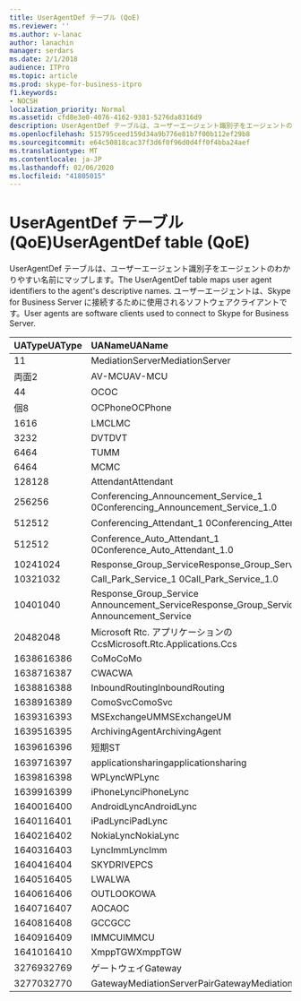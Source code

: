 ```yaml
---
title: UserAgentDef テーブル (QoE)
ms.reviewer: ''
ms.author: v-lanac
author: lanachin
manager: serdars
ms.date: 2/1/2018
audience: ITPro
ms.topic: article
ms.prod: skype-for-business-itpro
f1.keywords:
- NOCSH
localization_priority: Normal
ms.assetid: cfd8e3e0-4076-4162-9381-5276da8316d9
description: UserAgentDef テーブルは、ユーザーエージェント識別子をエージェントのわかりやすい名前にマップします。 ユーザーエージェントは、Skype for Business Server に接続するために使用されるソフトウェアクライアントです。
ms.openlocfilehash: 515795ceed159d34a9b776e81b7f00b112ef29b8
ms.sourcegitcommit: e64c50818cac37f3d6f0f96d0d4ff0f4bba24aef
ms.translationtype: MT
ms.contentlocale: ja-JP
ms.lasthandoff: 02/06/2020
ms.locfileid: "41805015"
---
```

# <a name="useragentdef-table-qoe"></a><span data-ttu-id="2dd0f-104">UserAgentDef テーブル (QoE)</span><span class="sxs-lookup"><span data-stu-id="2dd0f-104">UserAgentDef table (QoE)</span></span>
 
<span data-ttu-id="2dd0f-105">UserAgentDef テーブルは、ユーザーエージェント識別子をエージェントのわかりやすい名前にマップします。</span><span class="sxs-lookup"><span data-stu-id="2dd0f-105">The UserAgentDef table maps user agent identifiers to the agent's descriptive names.</span></span> <span data-ttu-id="2dd0f-106">ユーザーエージェントは、Skype for Business Server に接続するために使用されるソフトウェアクライアントです。</span><span class="sxs-lookup"><span data-stu-id="2dd0f-106">User agents are software clients used to connect to Skype for Business Server.</span></span>
  
|<span data-ttu-id="2dd0f-107">**UAType**</span><span class="sxs-lookup"><span data-stu-id="2dd0f-107">**UAType**</span></span>|<span data-ttu-id="2dd0f-108">**UAName**</span><span class="sxs-lookup"><span data-stu-id="2dd0f-108">**UAName**</span></span>|<span data-ttu-id="2dd0f-109">**UACategory**</span><span class="sxs-lookup"><span data-stu-id="2dd0f-109">**UACategory**</span></span>|
|:-----|:-----|:-----|
|<span data-ttu-id="2dd0f-110">1</span><span class="sxs-lookup"><span data-stu-id="2dd0f-110">1</span></span>  <br/> |<span data-ttu-id="2dd0f-111">MediationServer</span><span class="sxs-lookup"><span data-stu-id="2dd0f-111">MediationServer</span></span>  <br/> |<span data-ttu-id="2dd0f-112">MediationServer</span><span class="sxs-lookup"><span data-stu-id="2dd0f-112">MediationServer</span></span>  <br/> |
|<span data-ttu-id="2dd0f-113">両面</span><span class="sxs-lookup"><span data-stu-id="2dd0f-113">2</span></span>  <br/> |<span data-ttu-id="2dd0f-114">AV-MCU</span><span class="sxs-lookup"><span data-stu-id="2dd0f-114">AV-MCU</span></span>  <br/> |<span data-ttu-id="2dd0f-115">AV-MCU</span><span class="sxs-lookup"><span data-stu-id="2dd0f-115">AV-MCU</span></span>  <br/> |
|<span data-ttu-id="2dd0f-116">4</span><span class="sxs-lookup"><span data-stu-id="2dd0f-116">4</span></span>  <br/> |<span data-ttu-id="2dd0f-117">OC</span><span class="sxs-lookup"><span data-stu-id="2dd0f-117">OC</span></span>  <br/> |<span data-ttu-id="2dd0f-118">OC</span><span class="sxs-lookup"><span data-stu-id="2dd0f-118">OC</span></span>  <br/> |
|<span data-ttu-id="2dd0f-119">個</span><span class="sxs-lookup"><span data-stu-id="2dd0f-119">8</span></span>  <br/> |<span data-ttu-id="2dd0f-120">OCPhone</span><span class="sxs-lookup"><span data-stu-id="2dd0f-120">OCPhone</span></span>  <br/> |<span data-ttu-id="2dd0f-121">OCPhone</span><span class="sxs-lookup"><span data-stu-id="2dd0f-121">OCPhone</span></span>  <br/> |
|<span data-ttu-id="2dd0f-122">16</span><span class="sxs-lookup"><span data-stu-id="2dd0f-122">16</span></span>  <br/> |<span data-ttu-id="2dd0f-123">LMC</span><span class="sxs-lookup"><span data-stu-id="2dd0f-123">LMC</span></span>  <br/> |<span data-ttu-id="2dd0f-124">LMC</span><span class="sxs-lookup"><span data-stu-id="2dd0f-124">LMC</span></span>  <br/> |
|<span data-ttu-id="2dd0f-125">32</span><span class="sxs-lookup"><span data-stu-id="2dd0f-125">32</span></span>  <br/> |<span data-ttu-id="2dd0f-126">DVT</span><span class="sxs-lookup"><span data-stu-id="2dd0f-126">DVT</span></span>  <br/> |<span data-ttu-id="2dd0f-127">DVT</span><span class="sxs-lookup"><span data-stu-id="2dd0f-127">DVT</span></span>  <br/> |
|<span data-ttu-id="2dd0f-128">64</span><span class="sxs-lookup"><span data-stu-id="2dd0f-128">64</span></span>  <br/> |<span data-ttu-id="2dd0f-129">TU</span><span class="sxs-lookup"><span data-stu-id="2dd0f-129">MM</span></span>  <br/> |<span data-ttu-id="2dd0f-130">TU</span><span class="sxs-lookup"><span data-stu-id="2dd0f-130">MM</span></span>  <br/> |
|<span data-ttu-id="2dd0f-131">64</span><span class="sxs-lookup"><span data-stu-id="2dd0f-131">64</span></span>  <br/> |<span data-ttu-id="2dd0f-132">MC</span><span class="sxs-lookup"><span data-stu-id="2dd0f-132">MC</span></span>  <br/> |<span data-ttu-id="2dd0f-133">TU</span><span class="sxs-lookup"><span data-stu-id="2dd0f-133">MM</span></span>  <br/> |
|<span data-ttu-id="2dd0f-134">128</span><span class="sxs-lookup"><span data-stu-id="2dd0f-134">128</span></span>  <br/> |<span data-ttu-id="2dd0f-135">Attendant</span><span class="sxs-lookup"><span data-stu-id="2dd0f-135">Attendant</span></span>  <br/> |<span data-ttu-id="2dd0f-136">Attendant</span><span class="sxs-lookup"><span data-stu-id="2dd0f-136">Attendant</span></span>  <br/> |
|<span data-ttu-id="2dd0f-137">256</span><span class="sxs-lookup"><span data-stu-id="2dd0f-137">256</span></span>  <br/> |<span data-ttu-id="2dd0f-138">Conferencing_Announcement_Service_1 0</span><span class="sxs-lookup"><span data-stu-id="2dd0f-138">Conferencing_Announcement_Service_1.0</span></span>  <br/> |<span data-ttu-id="2dd0f-139">CAS</span><span class="sxs-lookup"><span data-stu-id="2dd0f-139">CAS</span></span>  <br/> |
|<span data-ttu-id="2dd0f-140">512</span><span class="sxs-lookup"><span data-stu-id="2dd0f-140">512</span></span>  <br/> |<span data-ttu-id="2dd0f-141">Conferencing_Attendant_1 0</span><span class="sxs-lookup"><span data-stu-id="2dd0f-141">Conferencing_Attendant_1.0</span></span>  <br/> |<span data-ttu-id="2dd0f-142">CAA を</span><span class="sxs-lookup"><span data-stu-id="2dd0f-142">CAA</span></span>  <br/> |
|<span data-ttu-id="2dd0f-143">512</span><span class="sxs-lookup"><span data-stu-id="2dd0f-143">512</span></span>  <br/> |<span data-ttu-id="2dd0f-144">Conference_Auto_Attendant_1 0</span><span class="sxs-lookup"><span data-stu-id="2dd0f-144">Conference_Auto_Attendant_1.0</span></span>  <br/> |<span data-ttu-id="2dd0f-145">CAA を</span><span class="sxs-lookup"><span data-stu-id="2dd0f-145">CAA</span></span>  <br/> |
|<span data-ttu-id="2dd0f-146">1024</span><span class="sxs-lookup"><span data-stu-id="2dd0f-146">1024</span></span>  <br/> |<span data-ttu-id="2dd0f-147">Response_Group_Service</span><span class="sxs-lookup"><span data-stu-id="2dd0f-147">Response_Group_Service</span></span>  <br/> |<span data-ttu-id="2dd0f-148">RGS</span><span class="sxs-lookup"><span data-stu-id="2dd0f-148">RGS</span></span>  <br/> |
|<span data-ttu-id="2dd0f-149">1032</span><span class="sxs-lookup"><span data-stu-id="2dd0f-149">1032</span></span>  <br/> |<span data-ttu-id="2dd0f-150">Call_Park_Service_1 0</span><span class="sxs-lookup"><span data-stu-id="2dd0f-150">Call_Park_Service_1.0</span></span>  <br/> |<span data-ttu-id="2dd0f-151">RESERVED</span><span class="sxs-lookup"><span data-stu-id="2dd0f-151">CPS</span></span>  <br/> |
|<span data-ttu-id="2dd0f-152">1040</span><span class="sxs-lookup"><span data-stu-id="2dd0f-152">1040</span></span>  <br/> |<span data-ttu-id="2dd0f-153">Response_Group_Service Announcement_Service</span><span class="sxs-lookup"><span data-stu-id="2dd0f-153">Response_Group_Service Announcement_Service</span></span>  <br/> |<span data-ttu-id="2dd0f-154">も</span><span class="sxs-lookup"><span data-stu-id="2dd0f-154">AS</span></span>  <br/> |
|<span data-ttu-id="2dd0f-155">2048</span><span class="sxs-lookup"><span data-stu-id="2dd0f-155">2048</span></span>  <br/> |<span data-ttu-id="2dd0f-156">Microsoft Rtc. アプリケーションの Ccs</span><span class="sxs-lookup"><span data-stu-id="2dd0f-156">Microsoft.Rtc.Applications.Ccs</span></span>  <br/> |<span data-ttu-id="2dd0f-157">CCS</span><span class="sxs-lookup"><span data-stu-id="2dd0f-157">CCS</span></span>  <br/> |
|<span data-ttu-id="2dd0f-158">16386</span><span class="sxs-lookup"><span data-stu-id="2dd0f-158">16386</span></span>  <br/> |<span data-ttu-id="2dd0f-159">CoMo</span><span class="sxs-lookup"><span data-stu-id="2dd0f-159">CoMo</span></span>  <br/> |<span data-ttu-id="2dd0f-160">CoMo</span><span class="sxs-lookup"><span data-stu-id="2dd0f-160">CoMo</span></span>  <br/> |
|<span data-ttu-id="2dd0f-161">16387</span><span class="sxs-lookup"><span data-stu-id="2dd0f-161">16387</span></span>  <br/> |<span data-ttu-id="2dd0f-162">CWA</span><span class="sxs-lookup"><span data-stu-id="2dd0f-162">CWA</span></span>  <br/> |<span data-ttu-id="2dd0f-163">CWA</span><span class="sxs-lookup"><span data-stu-id="2dd0f-163">CWA</span></span>  <br/> |
|<span data-ttu-id="2dd0f-164">16388</span><span class="sxs-lookup"><span data-stu-id="2dd0f-164">16388</span></span>  <br/> |<span data-ttu-id="2dd0f-165">InboundRouting</span><span class="sxs-lookup"><span data-stu-id="2dd0f-165">InboundRouting</span></span>  <br/> |<span data-ttu-id="2dd0f-166">InboundRouting</span><span class="sxs-lookup"><span data-stu-id="2dd0f-166">InboundRouting</span></span>  <br/> |
|<span data-ttu-id="2dd0f-167">16389</span><span class="sxs-lookup"><span data-stu-id="2dd0f-167">16389</span></span>  <br/> |<span data-ttu-id="2dd0f-168">ComoSvc</span><span class="sxs-lookup"><span data-stu-id="2dd0f-168">ComoSvc</span></span>  <br/> |<span data-ttu-id="2dd0f-169">ComoSvc</span><span class="sxs-lookup"><span data-stu-id="2dd0f-169">ComoSvc</span></span>  <br/> |
|<span data-ttu-id="2dd0f-170">16393</span><span class="sxs-lookup"><span data-stu-id="2dd0f-170">16393</span></span>  <br/> |<span data-ttu-id="2dd0f-171">MSExchangeUM</span><span class="sxs-lookup"><span data-stu-id="2dd0f-171">MSExchangeUM</span></span>  <br/> |<span data-ttu-id="2dd0f-172">ExUM</span><span class="sxs-lookup"><span data-stu-id="2dd0f-172">ExUM</span></span>  <br/> |
|<span data-ttu-id="2dd0f-173">16395</span><span class="sxs-lookup"><span data-stu-id="2dd0f-173">16395</span></span>  <br/> |<span data-ttu-id="2dd0f-174">ArchivingAgent</span><span class="sxs-lookup"><span data-stu-id="2dd0f-174">ArchivingAgent</span></span>  <br/> |<span data-ttu-id="2dd0f-175">ARCH AGENT</span><span class="sxs-lookup"><span data-stu-id="2dd0f-175">ARCHAGENT</span></span>  <br/> |
|<span data-ttu-id="2dd0f-176">16396</span><span class="sxs-lookup"><span data-stu-id="2dd0f-176">16396</span></span>  <br/> |<span data-ttu-id="2dd0f-177">短期</span><span class="sxs-lookup"><span data-stu-id="2dd0f-177">ST</span></span>  <br/> |<span data-ttu-id="2dd0f-178">短期</span><span class="sxs-lookup"><span data-stu-id="2dd0f-178">ST</span></span>  <br/> |
|<span data-ttu-id="2dd0f-179">16397</span><span class="sxs-lookup"><span data-stu-id="2dd0f-179">16397</span></span>  <br/> |<span data-ttu-id="2dd0f-180">applicationsharing</span><span class="sxs-lookup"><span data-stu-id="2dd0f-180">applicationsharing</span></span>  <br/> |<span data-ttu-id="2dd0f-181">ASMCU</span><span class="sxs-lookup"><span data-stu-id="2dd0f-181">ASMCU</span></span>  <br/> |
|<span data-ttu-id="2dd0f-182">16398</span><span class="sxs-lookup"><span data-stu-id="2dd0f-182">16398</span></span>  <br/> |<span data-ttu-id="2dd0f-183">WPLync</span><span class="sxs-lookup"><span data-stu-id="2dd0f-183">WPLync</span></span>  <br/> |<span data-ttu-id="2dd0f-184">WPLync</span><span class="sxs-lookup"><span data-stu-id="2dd0f-184">WPLync</span></span>  <br/> |
|<span data-ttu-id="2dd0f-185">16399</span><span class="sxs-lookup"><span data-stu-id="2dd0f-185">16399</span></span>  <br/> |<span data-ttu-id="2dd0f-186">iPhoneLync</span><span class="sxs-lookup"><span data-stu-id="2dd0f-186">iPhoneLync</span></span>  <br/> |<span data-ttu-id="2dd0f-187">iPhoneLync</span><span class="sxs-lookup"><span data-stu-id="2dd0f-187">iPhoneLync</span></span>  <br/> |
|<span data-ttu-id="2dd0f-188">16400</span><span class="sxs-lookup"><span data-stu-id="2dd0f-188">16400</span></span>  <br/> |<span data-ttu-id="2dd0f-189">AndroidLync</span><span class="sxs-lookup"><span data-stu-id="2dd0f-189">AndroidLync</span></span>  <br/> |<span data-ttu-id="2dd0f-190">AndroidLync</span><span class="sxs-lookup"><span data-stu-id="2dd0f-190">AndroidLync</span></span>  <br/> |
|<span data-ttu-id="2dd0f-191">16401</span><span class="sxs-lookup"><span data-stu-id="2dd0f-191">16401</span></span>  <br/> |<span data-ttu-id="2dd0f-192">iPadLync</span><span class="sxs-lookup"><span data-stu-id="2dd0f-192">iPadLync</span></span>  <br/> |<span data-ttu-id="2dd0f-193">iPadLync</span><span class="sxs-lookup"><span data-stu-id="2dd0f-193">iPadLync</span></span>  <br/> |
|<span data-ttu-id="2dd0f-194">16402</span><span class="sxs-lookup"><span data-stu-id="2dd0f-194">16402</span></span>  <br/> |<span data-ttu-id="2dd0f-195">NokiaLync</span><span class="sxs-lookup"><span data-stu-id="2dd0f-195">NokiaLync</span></span>  <br/> |<span data-ttu-id="2dd0f-196">NokiaLync</span><span class="sxs-lookup"><span data-stu-id="2dd0f-196">NokiaLync</span></span>  <br/> |
|<span data-ttu-id="2dd0f-197">16403</span><span class="sxs-lookup"><span data-stu-id="2dd0f-197">16403</span></span>  <br/> |<span data-ttu-id="2dd0f-198">LyncImm</span><span class="sxs-lookup"><span data-stu-id="2dd0f-198">LyncImm</span></span>  <br/> |<span data-ttu-id="2dd0f-199">LyncImm</span><span class="sxs-lookup"><span data-stu-id="2dd0f-199">LyncImm</span></span>  <br/> |
|<span data-ttu-id="2dd0f-200">16404</span><span class="sxs-lookup"><span data-stu-id="2dd0f-200">16404</span></span>  <br/> |<span data-ttu-id="2dd0f-201">SKYDRIVE</span><span class="sxs-lookup"><span data-stu-id="2dd0f-201">PCS</span></span>  <br/> |<span data-ttu-id="2dd0f-202">SKYDRIVE</span><span class="sxs-lookup"><span data-stu-id="2dd0f-202">PCS</span></span>  <br/> |
|<span data-ttu-id="2dd0f-203">16405</span><span class="sxs-lookup"><span data-stu-id="2dd0f-203">16405</span></span>  <br/> |<span data-ttu-id="2dd0f-204">LWA</span><span class="sxs-lookup"><span data-stu-id="2dd0f-204">LWA</span></span>  <br/> |<span data-ttu-id="2dd0f-205">LWA</span><span class="sxs-lookup"><span data-stu-id="2dd0f-205">LWA</span></span>  <br/> |
|<span data-ttu-id="2dd0f-206">16406</span><span class="sxs-lookup"><span data-stu-id="2dd0f-206">16406</span></span>  <br/> |<span data-ttu-id="2dd0f-207">OUTLOOK</span><span class="sxs-lookup"><span data-stu-id="2dd0f-207">OWA</span></span>  <br/> |<span data-ttu-id="2dd0f-208">OUTLOOK</span><span class="sxs-lookup"><span data-stu-id="2dd0f-208">OWA</span></span>  <br/> |
|<span data-ttu-id="2dd0f-209">16407</span><span class="sxs-lookup"><span data-stu-id="2dd0f-209">16407</span></span>  <br/> |<span data-ttu-id="2dd0f-210">AOC</span><span class="sxs-lookup"><span data-stu-id="2dd0f-210">AOC</span></span>  <br/> |<span data-ttu-id="2dd0f-211">AOC</span><span class="sxs-lookup"><span data-stu-id="2dd0f-211">AOC</span></span>  <br/> |
|<span data-ttu-id="2dd0f-212">16408</span><span class="sxs-lookup"><span data-stu-id="2dd0f-212">16408</span></span>  <br/> |<span data-ttu-id="2dd0f-213">GCC</span><span class="sxs-lookup"><span data-stu-id="2dd0f-213">GCC</span></span>  <br/> |<span data-ttu-id="2dd0f-214">GCC</span><span class="sxs-lookup"><span data-stu-id="2dd0f-214">GCC</span></span>  <br/> |
|<span data-ttu-id="2dd0f-215">16409</span><span class="sxs-lookup"><span data-stu-id="2dd0f-215">16409</span></span>  <br/> |<span data-ttu-id="2dd0f-216">IMMCU</span><span class="sxs-lookup"><span data-stu-id="2dd0f-216">IMMCU</span></span>  <br/> |<span data-ttu-id="2dd0f-217">IMMCU</span><span class="sxs-lookup"><span data-stu-id="2dd0f-217">IMMCU</span></span>  <br/> |
|<span data-ttu-id="2dd0f-218">16410</span><span class="sxs-lookup"><span data-stu-id="2dd0f-218">16410</span></span>  <br/> |<span data-ttu-id="2dd0f-219">XmppTGW</span><span class="sxs-lookup"><span data-stu-id="2dd0f-219">XmppTGW</span></span>  <br/> |<span data-ttu-id="2dd0f-220">XmppGateway</span><span class="sxs-lookup"><span data-stu-id="2dd0f-220">XmppGateway</span></span>  <br/> |
|<span data-ttu-id="2dd0f-221">32769</span><span class="sxs-lookup"><span data-stu-id="2dd0f-221">32769</span></span>  <br/> |<span data-ttu-id="2dd0f-222">ゲートウェイ</span><span class="sxs-lookup"><span data-stu-id="2dd0f-222">Gateway</span></span>  <br/> |<span data-ttu-id="2dd0f-223">ゲートウェイ</span><span class="sxs-lookup"><span data-stu-id="2dd0f-223">Gateway</span></span>  <br/> |
|<span data-ttu-id="2dd0f-224">32770</span><span class="sxs-lookup"><span data-stu-id="2dd0f-224">32770</span></span>  <br/> |<span data-ttu-id="2dd0f-225">GatewayMediationServerPair</span><span class="sxs-lookup"><span data-stu-id="2dd0f-225">GatewayMediationServerPair</span></span>  <br/> |<span data-ttu-id="2dd0f-226">GatewayMediationServerPair</span><span class="sxs-lookup"><span data-stu-id="2dd0f-226">GatewayMediationServerPair</span></span>  <br/> |
   

